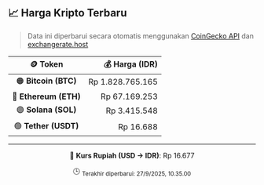 

<!-- HARGA_KRIPTO -->
## 📈 Harga Kripto Terbaru

> Data ini diperbarui secara otomatis menggunakan [CoinGecko API](https://www.coingecko.com/) dan [exchangerate.host](https://exchangerate.host/)

<div align="center">

| 🪙 Token | 💰 Harga (IDR) |
|:------:|---------------:|
| 🟠 **Bitcoin (BTC)**   | Rp 1.828.765.165 |
| 🔵 **Ethereum (ETH)**  | Rp 67.169.253 |
| 🟣 **Solana (SOL)**    | Rp 3.415.548 |
| 🟢 **Tether (USDT)**   | Rp 16.688 |

---

💱 **Kurs Rupiah (USD → IDR)**: Rp 16.677

🕒 <sub>Terakhir diperbarui: 27/9/2025, 10.35.00</sub>

</div>
<!-- /HARGA_KRIPTO -->